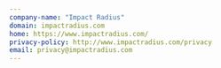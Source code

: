 ```yaml
---
company-name: "Impact Radius"
domain: impactradius.com
home: https://www.impactradius.com/
privacy-policy: http://www.impactradius.com/privacy
email: privacy@impactradius.com
---
```




